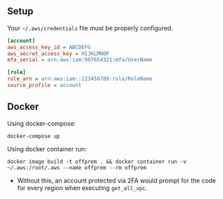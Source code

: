 ## Setup
Your `~/.aws/credentials` file must be properly configured.

```ini
[account]
aws_access_key_id = ABCDEFG
aws_secret_access_key = HIJKLMNOP
mfa_serial = arn:aws:iam:987654321:mfa/UserName

[role]
role_arn = arn:aws:iam::123456789:role/RoleName
source_profile = account
```

## Docker
Using docker-compose:
```
docker-compose up
```
Using docker container run:
```
docker image build -t offprem . && docker container run -v ~/.aws:/root/.aws --name offprem --rm offprem
```

- Without this, an account protected via 2FA would prompt for the code for every region when executing `get_all_vpc`.